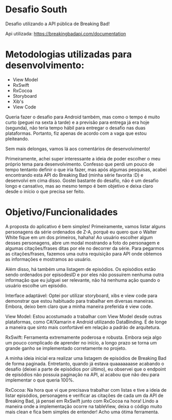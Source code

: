 # Desafio South
 Desafio utilizando a API pública de Breaking Bad!

Api utilizada: https://breakingbadapi.com/documentation

# Metodologias utilizadas para desenvolvimento:
- View Model
- RxSwift
- RxCocoa
- Storyboard
- Xib's
- View Code

Queria fazer o desafio para Android também, mas como o tempo é muito curto (peguei na sexta à tarde) e a previsão para entrega já era hoje (segunda), não teria tempo hábil para entregar o desafio nas duas plataformas. Portanto, fiz apenas de acordo com a vaga que estou pleiteando.

Sem mais delongas, vamos lá aos comentários de desenvolvimento!

Primeiramente, achei super interessante a ideia de poder escolher o meu próprio tema para desenvolvimento. Confesso que perdi um pouco de tempo tentanto definir o que iria fazer, mas após algumas pesquisas, acabei encontrando esta API do Breaking Bad (minha série favorita :D) e desenvolvi em cima disso. Gostei bastante do desafio, não é um desafio longo e cansativo, mas ao mesmo tempo é bem objetivo e deixa claro desde o início o que precisa ser feito.



# Objetivo/Funcionalidades 

A proposta do aplicativo é bem simples! Primeiramente, vamos listar alguns personagens da série ordenados de Z-A, porquê eu quero que o Walter White fique em um dos primeiros, hahaha! Ao usuário escolher algum desses personagens, abre um modal mostrando a foto do personagem e algumas citações/frases ditas por ele no decorrer da série. 
Para pegarmos as citações/frases, fazemos uma outra requisição para API onde obtemos as informações e mostramos ao usuário.

Além disso, há também uma listagem de episódios. Os episódios estão sendo ordenados por episodesID e por eles não possuírem nenhuma outra informação que eu julguei ser relevante, não há nenhuma ação quando o usuário escolhe um episódio.


Interface adaptável: Optei por utilizar storyboard, xibs e view code para demonstrar que estou habituado para trabalhar em diversas maneiras. Embora, deixo bem claro que a minha maneira preferida é view code.

View Model: Estou acostumado a trabalhar com View Model desde outras plataformas, como C#/Xamarin e Android utilizando DataBinding. É de longe a maneira que sinto mais confortável em relação a padrão de arquitetura.

RxSwift: Ferramenta extremamente poderosa e robusta. Embora seja algo um pouco complicado de aprender no início, a longo prazo se torna um grande ganho se implementado corretamente no projeto. 

A minha ideia inicial era realizar uma listagem de episódios de Breaking Bad de forma paginada. Entretanto, quando já estava quaaaaaaase acabando o desafio (deixei a parte de episódios por último), eu observei que o endpoint de episódios não possuia paginação na API, aí acabou que não deu para implementar o que queria 100%. 


RxCocoa: Na hora que vi que precisava trabalhar com listas e tive a ideia de listar episódios, personagens e verificar as citações de cada um da API de Breaking Bad, já pensei em RxSwift junto com RxCocoa na hora! Lindo a maneira onde a implementação ocorre na tableView, deixa o código muito mais clean e fica bem simples de entender! Acho uma ótima ferramenta.


